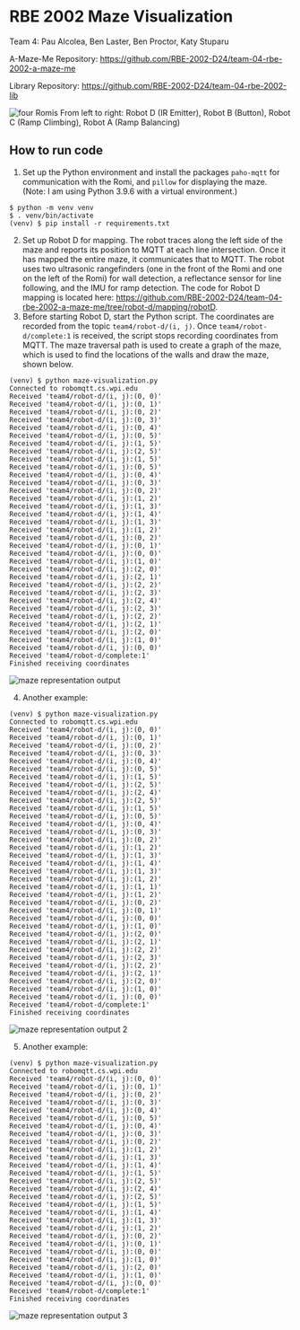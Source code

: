 # RBE 2002 Maze Visualization

Team 4: Pau Alcolea, Ben Laster, Ben Proctor, Katy Stuparu

A-Maze-Me Repository: https://github.com/RBE-2002-D24/team-04-rbe-2002-a-maze-me

Library Repository: https://github.com/RBE-2002-D24/team-04-rbe-2002-lib

![four Romis](examples/romis.jpg)
From left to right: Robot D (IR Emitter), Robot B (Button), Robot C (Ramp Climbing), Robot A (Ramp Balancing)

## How to run code
1. Set up the Python environment and install the packages `paho-mqtt` for communication with the Romi, and `pillow` for 
displaying the maze. (Note: I am using Python 3.9.6 with a virtual environment.)
```shell
$ python -m venv venv
$ . venv/bin/activate
(venv) $ pip install -r requirements.txt
```
2. Set up Robot D for mapping. The robot traces along the left side of the maze and reports its position to MQTT at 
each line intersection. Once it has mapped the entire maze, it communicates that to MQTT. The robot uses two ultrasonic 
rangefinders (one in the front of the Romi and one on the left of the Romi) for wall detection, a reflectance sensor 
for line following, and the IMU for ramp detection. The code for Robot D mapping is located here: 
https://github.com/RBE-2002-D24/team-04-rbe-2002-a-maze-me/tree/robot-d/mapping/robotD.
3. Before starting Robot D, start the Python script. The coordinates are recorded from the topic `team4/robot-d/(i, j)`. 
Once `team4/robot-d/complete:1` is received, the script stops recording coordinates from MQTT. The maze traversal path 
is used to create a graph of the maze, which is used to find the locations of the walls and draw the maze, shown below.
```shell
(venv) $ python maze-visualization.py
Connected to robomqtt.cs.wpi.edu
Received 'team4/robot-d/(i, j):(0, 0)'
Received 'team4/robot-d/(i, j):(0, 1)'
Received 'team4/robot-d/(i, j):(0, 2)'
Received 'team4/robot-d/(i, j):(0, 3)'
Received 'team4/robot-d/(i, j):(0, 4)'
Received 'team4/robot-d/(i, j):(0, 5)'
Received 'team4/robot-d/(i, j):(1, 5)'
Received 'team4/robot-d/(i, j):(2, 5)'
Received 'team4/robot-d/(i, j):(1, 5)'
Received 'team4/robot-d/(i, j):(0, 5)'
Received 'team4/robot-d/(i, j):(0, 4)'
Received 'team4/robot-d/(i, j):(0, 3)'
Received 'team4/robot-d/(i, j):(0, 2)'
Received 'team4/robot-d/(i, j):(1, 2)'
Received 'team4/robot-d/(i, j):(1, 3)'
Received 'team4/robot-d/(i, j):(1, 4)'
Received 'team4/robot-d/(i, j):(1, 3)'
Received 'team4/robot-d/(i, j):(1, 2)'
Received 'team4/robot-d/(i, j):(0, 2)'
Received 'team4/robot-d/(i, j):(0, 1)'
Received 'team4/robot-d/(i, j):(0, 0)'
Received 'team4/robot-d/(i, j):(1, 0)'
Received 'team4/robot-d/(i, j):(2, 0)'
Received 'team4/robot-d/(i, j):(2, 1)'
Received 'team4/robot-d/(i, j):(2, 2)'
Received 'team4/robot-d/(i, j):(2, 3)'
Received 'team4/robot-d/(i, j):(2, 4)'
Received 'team4/robot-d/(i, j):(2, 3)'
Received 'team4/robot-d/(i, j):(2, 2)'
Received 'team4/robot-d/(i, j):(2, 1)'
Received 'team4/robot-d/(i, j):(2, 0)'
Received 'team4/robot-d/(i, j):(1, 0)'
Received 'team4/robot-d/(i, j):(0, 0)'
Received 'team4/robot-d/complete:1'
Finished receiving coordinates

```
![maze representation output](examples/maze1.png)

4. Another example:
```shell
(venv) $ python maze-visualization.py
Connected to robomqtt.cs.wpi.edu
Received 'team4/robot-d/(i, j):(0, 0)'
Received 'team4/robot-d/(i, j):(0, 1)'
Received 'team4/robot-d/(i, j):(0, 2)'
Received 'team4/robot-d/(i, j):(0, 3)'
Received 'team4/robot-d/(i, j):(0, 4)'
Received 'team4/robot-d/(i, j):(0, 5)'
Received 'team4/robot-d/(i, j):(1, 5)'
Received 'team4/robot-d/(i, j):(2, 5)'
Received 'team4/robot-d/(i, j):(2, 4)'
Received 'team4/robot-d/(i, j):(2, 5)'
Received 'team4/robot-d/(i, j):(1, 5)'
Received 'team4/robot-d/(i, j):(0, 5)'
Received 'team4/robot-d/(i, j):(0, 4)'
Received 'team4/robot-d/(i, j):(0, 3)'
Received 'team4/robot-d/(i, j):(0, 2)'
Received 'team4/robot-d/(i, j):(1, 2)'
Received 'team4/robot-d/(i, j):(1, 3)'
Received 'team4/robot-d/(i, j):(1, 4)'
Received 'team4/robot-d/(i, j):(1, 3)'
Received 'team4/robot-d/(i, j):(1, 2)'
Received 'team4/robot-d/(i, j):(1, 1)'
Received 'team4/robot-d/(i, j):(1, 2)'
Received 'team4/robot-d/(i, j):(0, 2)'
Received 'team4/robot-d/(i, j):(0, 1)'
Received 'team4/robot-d/(i, j):(0, 0)'
Received 'team4/robot-d/(i, j):(1, 0)'
Received 'team4/robot-d/(i, j):(2, 0)'
Received 'team4/robot-d/(i, j):(2, 1)'
Received 'team4/robot-d/(i, j):(2, 2)'
Received 'team4/robot-d/(i, j):(2, 3)'
Received 'team4/robot-d/(i, j):(2, 2)'
Received 'team4/robot-d/(i, j):(2, 1)'
Received 'team4/robot-d/(i, j):(2, 0)'
Received 'team4/robot-d/(i, j):(1, 0)'
Received 'team4/robot-d/(i, j):(0, 0)'
Received 'team4/robot-d/complete:1'
Finished receiving coordinates

```
![maze representation output 2](examples/maze2.png)

5. Another example:
```shell
(venv) $ python maze-visualization.py
Connected to robomqtt.cs.wpi.edu
Received 'team4/robot-d/(i, j):(0, 0)'
Received 'team4/robot-d/(i, j):(0, 1)'
Received 'team4/robot-d/(i, j):(0, 2)'
Received 'team4/robot-d/(i, j):(0, 3)'
Received 'team4/robot-d/(i, j):(0, 4)'
Received 'team4/robot-d/(i, j):(0, 5)'
Received 'team4/robot-d/(i, j):(0, 4)'
Received 'team4/robot-d/(i, j):(0, 3)'
Received 'team4/robot-d/(i, j):(0, 2)'
Received 'team4/robot-d/(i, j):(1, 2)'
Received 'team4/robot-d/(i, j):(1, 3)'
Received 'team4/robot-d/(i, j):(1, 4)'
Received 'team4/robot-d/(i, j):(1, 5)'
Received 'team4/robot-d/(i, j):(2, 5)'
Received 'team4/robot-d/(i, j):(2, 4)'
Received 'team4/robot-d/(i, j):(2, 5)'
Received 'team4/robot-d/(i, j):(1, 5)'
Received 'team4/robot-d/(i, j):(1, 4)'
Received 'team4/robot-d/(i, j):(1, 3)'
Received 'team4/robot-d/(i, j):(1, 2)'
Received 'team4/robot-d/(i, j):(0, 2)'
Received 'team4/robot-d/(i, j):(0, 1)'
Received 'team4/robot-d/(i, j):(0, 0)'
Received 'team4/robot-d/(i, j):(1, 0)'
Received 'team4/robot-d/(i, j):(2, 0)'
Received 'team4/robot-d/(i, j):(1, 0)'
Received 'team4/robot-d/(i, j):(0, 0)'
Received 'team4/robot-d/complete:1'
Finished receiving coordinates

```
![maze representation output 3](examples/maze3.png)